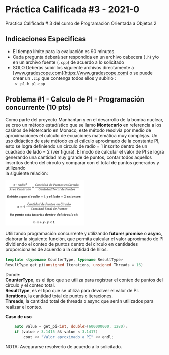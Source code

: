 # Práctica Calificada #3 - 2021-0

Practica Calificada # 3 del curso de Programación Orientada a Objetos 2

## Indicaciones Especificas
- El tiempo límite para la evaluación es 90 minutos.
- Cada pregunta deberá ser respondida en un archivo cabecera (`.h`)  y/o en un archivo fuente (`.cpp`) de acuerdo a lo solicitado
- SOLO Deberás subir los siguiente archivos directamente a [www.gradescope.com](https://www.gradescope.com) o se puede crear un `.zip` que contenga todos ellos y subirlo :
    - `p1.h p1.cpp`

## Problema #1 - Calculo de PI - Programación concurrente (10 pts)
Como parte del proyecto Manhantan y en el desarrollo de la
bomba nuclear, se creo un método estadístico que se llamo **Montecarlo** en referencia a los casinos de Motercarlo en Monaco, este método resolvía por medio de aproximaciones el calculo de ecuaciones matemática muy complejas. Un uso didáctico de este método es el cálculo aproximado de la constante
PI, esto se logra definiendo un circulo de radio = 1 inscrito dentro de un cuadrado de lado = 2 (ver fígura). El modo de calcular el valor de PI se logra generando una cantidad muy grande de puntos, contar todos aquellos inscritos dentro del circulo y comparar con el total de puntos generados y utilizando  
la siguiente relación: 

<img src="calcular_pi.png" data-canonical-src="calcular_pi.png" width="250"/>

Utilizando programación concurrente y utilizando **future**/ **promise** o **async**, elaborar la siguiente función, que permita calcular el valor aproximado de PI dividiendo el conteo de puntos dentro del circulo en cantidades proporcionales de acuerdo a la cantidad de hilos. 

```cpp
template <typename CounterType, typename ResultType>
ResultType get_pi(unsigned Iterations, unsigned Threads = 16)
```
Donde:  
**CounterType**, es el tipo que se utiliza para registrar el conteo de puntos del circulo y el conteo total.  
**ResultType**, es el tipo que se utiliza para devolver el valor de PI.  
**Iterations**, la cantidad total de puntos o iteraciones.  
**Threads**, la cantidad total de threads o async que serán utilizados para realizar el conteo.

**Caso de uso**
```cpp
    auto value = get_pi<int, double>(600000000, 1280);
    if (value > 3.1415 && value < 3.1417)
        cout << "Valor aproximado a PI" << endl;
```

NOTA: Asegurarse resolverlo de acuerdo a lo solicitado.
